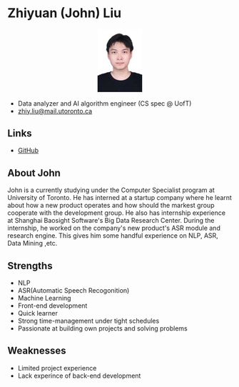 # Zhiyuan (John) Liu

<div align="center">
  <img src="./zhiyuan_liu.jpg"/ width=20% height=20%>
</div>

- Data analyzer and AI algorithm engineer (CS spec @ UofT)
- zhiy.liu@mail.utoronto.ca

## Links

- [GitHub](https://github.com/WindBlowDickCool)


## About John

John is a currently studying under the Computer Specialist program at University of Toronto. He has interned at a startup company where he learnt about how a new product operates and how should the markest group cooperate with the development group. He also has internship experience at Shanghai Baosight Software's Big Data Research Center. During the internship, he worked on the company's new product's ASR module and research engine. This gives him some handful experience on NLP, ASR, Data Mining ,etc. 

## Strengths

- NLP
- ASR(Automatic Speech Recogonition)
- Machine Learning
- Front-end  development
- Quick learner
- Strong time-management under tight schedules
- Passionate at building own projects and solving problems

## Weaknesses

- Limited project experience
- Lack experince of back-end development

